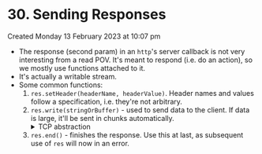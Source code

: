 # 30. Sending Responses
Created Monday 13 February 2023 at 10:07 pm

- The response (second param) in an `http`'s server callback is not very interesting from a read POV. It's meant to respond (i.e. do an action), so we mostly use functions attached to it.
- It's actually a writable stream.
- Some common functions:
	1. `res.setHeader(headerName, headerValue)`. Header names and values follow a specification, i.e. they're not arbitrary.
	2. `res.write(stringOrBuffer)` - used to send data to the client. If data is large, it'll be sent in chunks automatically. <details><summary>TCP abstraction</summary>`write`, I guess, is an abstraction for sending TCP packets. The exact number of TCP packets will depend on the agreed MSS (Maximum Segment Size) of the connection. Since it's a abstraction over TCP, `res.write` works within the existing HTTP connection without creating a new one.</details>
	3. `res.end()` - finishes the response. Use this at last, as subsequent use of `res` will now in an error.